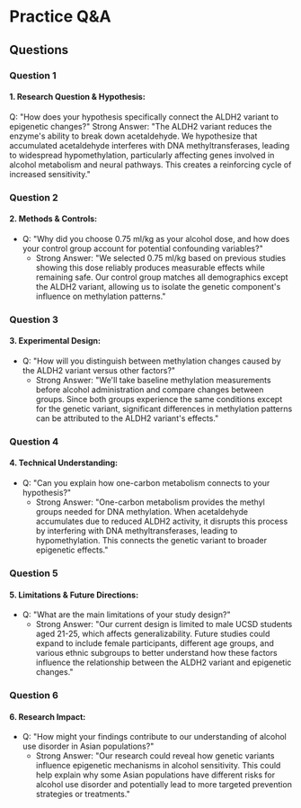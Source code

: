# Practice Q&A

## Questions

### Question 1

#### 1. Research Question & Hypothesis:

Q: "How does your hypothesis specifically connect the ALDH2 variant to epigenetic changes?"
Strong Answer: "The ALDH2 variant reduces the enzyme's ability to break down acetaldehyde. We hypothesize that accumulated acetaldehyde interferes with DNA methyltransferases, leading to widespread hypomethylation, particularly affecting genes involved in alcohol metabolism and neural pathways. This creates a reinforcing cycle of increased sensitivity."

### Question 2

#### 2. Methods & Controls:

- Q: "Why did you choose 0.75 ml/kg as your alcohol dose, and how does your control group account for potential confounding variables?"
	- Strong Answer: "We selected 0.75 ml/kg based on previous studies showing this dose reliably produces measurable effects while remaining safe. Our control group matches all demographics except the ALDH2 variant, allowing us to isolate the genetic component's influence on methylation patterns."

### Question 3

#### 3. Experimental Design:

- Q: "How will you distinguish between methylation changes caused by the ALDH2 variant versus other factors?"
	- Strong Answer: "We'll take baseline methylation measurements before alcohol administration and compare changes between groups. Since both groups experience the same conditions except for the genetic variant, significant differences in methylation patterns can be attributed to the ALDH2 variant's effects."

### Question 4

#### 4. Technical Understanding:

- Q: "Can you explain how one-carbon metabolism connects to your hypothesis?"
	- Strong Answer: "One-carbon metabolism provides the methyl groups needed for DNA methylation. When acetaldehyde accumulates due to reduced ALDH2 activity, it disrupts this process by interfering with DNA methyltransferases, leading to hypomethylation. This connects the genetic variant to broader epigenetic effects."

### Question 5

#### 5. Limitations & Future Directions:

- Q: "What are the main limitations of your study design?"
	- Strong Answer: "Our current design is limited to male UCSD students aged 21-25, which affects generalizability. Future studies could expand to include female participants, different age groups, and various ethnic subgroups to better understand how these factors influence the relationship between the ALDH2 variant and epigenetic changes."

### Question 6

#### 6. Research Impact:

- Q: "How might your findings contribute to our understanding of alcohol use disorder in Asian populations?"
	- Strong Answer: "Our research could reveal how genetic variants influence epigenetic mechanisms in alcohol sensitivity. This could help explain why some Asian populations have different risks for alcohol use disorder and potentially lead to more targeted prevention strategies or treatments."